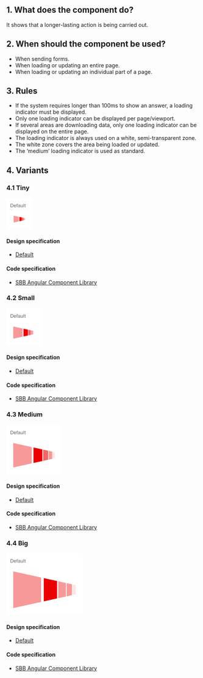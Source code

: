 ## 1. What does the component do?
It shows that a longer-lasting action is being carried out.

## 2. When should the component be used?
* When sending forms.
* When loading or updating an entire page.
* When loading or updating an individual part of a page.

## 3. Rules
* If the system requires longer than 100ms to show an answer, a loading indicator must be displayed.
* Only one loading indicator can be displayed per page/viewport.
* If several areas are downloading data, only one loading indicator can be displayed on the entire page.
* The loading indicator is always used on a white, semi-transparent zone.
* The white zone covers the area being loaded or updated.
* The ‘medium’ loading indicator is used as standard.

## 4. Variants
### 4.1 Tiny
![Image of the tiny loading indicator component](https://raw.githubusercontent.com/sbb-design-systems/design-system-website-documentation/master/documentation/components/loadingindicator/images/loadingindicator_tiny.png 'class: image')

#### Design specification
* [Default](https://www.sketch.com/s/80f12b3b-58e5-4b4c-98cd-c553bae18db0/a/ozDKZx#Inspector)

#### Code specification
* [SBB Angular Component Library](https://angular.app.sbb.ch/angular/components/loading?variant=standard)

### 4.2 Small
![Image of the small loading indicator component](https://raw.githubusercontent.com/sbb-design-systems/design-system-website-documentation/master/documentation/components/loadingindicator/images/loadingindicator_small.png 'class: image')

#### Design specification
* [Default](https://www.sketch.com/s/80f12b3b-58e5-4b4c-98cd-c553bae18db0/a/Rvo8Ex#Inspector)

#### Code specification
* [SBB Angular Component Library](https://angular.app.sbb.ch/angular/components/loading?variant=standard)

### 4.3 Medium 
![Image of the medium loading indicator component](https://raw.githubusercontent.com/sbb-design-systems/design-system-website-documentation/master/documentation/components/loadingindicator/images/loadingindicator_medium.png 'class: image')

#### Design specification
* [Default](https://www.sketch.com/s/80f12b3b-58e5-4b4c-98cd-c553bae18db0/a/1JPWrn#Inspector)

#### Code specification
* [SBB Angular Component Library](https://angular.app.sbb.ch/angular/components/loading?variant=standard)

### 4.4 Big
![Image of the big loading indicator component](https://raw.githubusercontent.com/sbb-design-systems/design-system-website-documentation/master/documentation/components/loadingindicator/images/loadingindicator_big.png 'class: image')

#### Design specification
* [Default](https://www.sketch.com/s/80f12b3b-58e5-4b4c-98cd-c553bae18db0/a/pZKwJG#Inspector)

#### Code specification
* [SBB Angular Component Library](https://angular.app.sbb.ch/angular/components/loading?variant=standard)